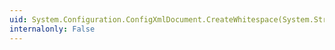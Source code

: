 ```yaml
---
uid: System.Configuration.ConfigXmlDocument.CreateWhitespace(System.String)
internalonly: False
---
```

